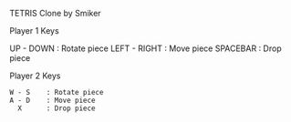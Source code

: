 TETRIS Clone by Smiker

Player 1 Keys

  UP - DOWN  : Rotate piece
LEFT - RIGHT : Move piece
  SPACEBAR   : Drop piece

Player 2 Keys

    W - S    : Rotate piece
    A - D    : Move piece
      X      : Drop piece
